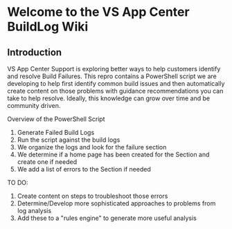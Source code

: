 # Welcome to the VS App Center BuildLog Wiki

## Introduction

VS App Center Support is exploring better ways to help customers identify and resolve Build Failures. This repro contains a PowerShell script we are developing to help first identify common build issues and then automatically create content on those problems with guidance recommendations you can take to help resolve. Ideally, this knowledge can grow over time and be community driven.  

Overview of the PowerShell Script

1. Generate Failed Build Logs
2. Run the script against the build logs
3. We organize the logs and look for the failure section
4. We determine if a home page has been created for the Section and create one if needed
5. We add a list of errors to the Section if needed

TO DO: 
1. Create content on steps to troubleshoot those errors
2. Determine/Develop more sophisticated approaches to problems from log analysis
3. Add these to a "rules engine" to generate more useful analysis 

